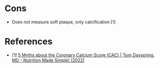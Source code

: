 # Cons
- Does not measure soft plaque, only calcification [1]

# References

- [1] [5 Myths about the Coronary Calcium Score (CAC) | Tom Dayspring, MD - Nutrition Made Simple! (2022)](https://www.youtube.com/watch?v=gxIeRUbHauw)
